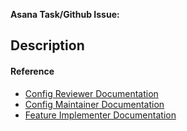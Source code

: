 <!-- 
  PLEASE NOTE: Many people are automatically added as reviewers by default.
  Consider setting your PR as a draft unless you know you are ready for a review.
  Use the "merge when ready" label to help reviewers know to merge your PR as soon
  as it's reviewed.
-->


**Asana Task/Github Issue:**

## Description


#### Reference
- [Config Reviewer Documentation](https://app.asana.com/0/1200890834746050/1204443212791216/f)
- [Config Maintainer Documentation](https://app.asana.com/0/1200890834746050/1200573250322769/f)
- [Feature Implementer Documentation](https://app.asana.com/0/1200890834746050/1201498956177210/f)


